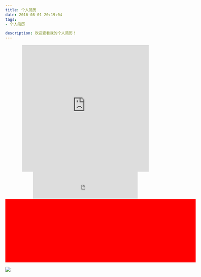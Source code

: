 ```yaml
---
title: 个人简历
date: 2016-08-01 20:19:04
tags: 
- 个人简历

description: 欢迎查看我的个人简历！
---
```

<center> <iframe name="iframe_canvas" src="http://tushuo.baidu.com/p.php?p=dta8m8s5bvxwgsg48" scrolling="no" frameborder="0" width="400" height="400"></iframe> </center>


<center> <iframe frameborder="no" border="0" marginwidth="0" marginheight="0" width=330 height=86 src="http://music.163.com/outchain/player?type=2&id=28947001&auto=1&height=66"></iframe> </center>

<center>
<div style="width: 600px;height: 200px;background-color: red"></div>
</center>

![](http://pan.plyz.net/d.asp?u=3474003129&p=静物摄影/IMG_20161003_144948.jpg)




